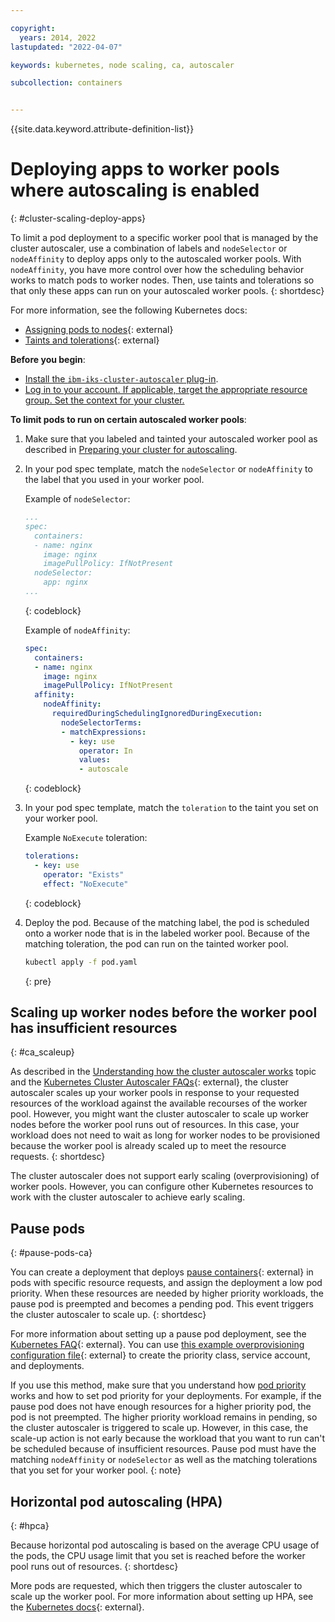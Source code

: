 ```yaml
---

copyright: 
  years: 2014, 2022
lastupdated: "2022-04-07"

keywords: kubernetes, node scaling, ca, autoscaler

subcollection: containers


---
```


{{site.data.keyword.attribute-definition-list}}



# Deploying apps to worker pools where autoscaling is enabled
{: #cluster-scaling-deploy-apps}

To limit a pod deployment to a specific worker pool that is managed by the cluster autoscaler, use a combination of labels and `nodeSelector` or `nodeAffinity` to deploy apps only to the autoscaled worker pools. With `nodeAffinity`, you have more control over how the scheduling behavior works to match pods to worker nodes. Then, use taints and tolerations so that only these apps can run on your autoscaled worker pools.
{: shortdesc}

For more information, see the following Kubernetes docs:
* [Assigning pods to nodes](https://kubernetes.io/docs/concepts/scheduling-eviction/assign-pod-node/){: external}
* [Taints and tolerations](https://kubernetes.io/docs/concepts/scheduling-eviction/taint-and-toleration/){: external}

**Before you begin**:
*  [Install the `ibm-iks-cluster-autoscaler` plug-in](/docs/openshift?topic=openshift-cluster-scaling-install-addon).
*  [Log in to your account. If applicable, target the appropriate resource group. Set the context for your cluster.](/docs/containers?topic=containers-cs_cli_install#cs_cli_configure)

**To limit pods to run on certain autoscaled worker pools**:

1. Make sure that you labeled and tainted your autoscaled worker pool as described in [Preparing your cluster for autoscaling](/docs/openshift?topic=openshift-cluster-scaling-classic-vpc).
2. In your pod spec template, match the `nodeSelector` or `nodeAffinity` to the label that you used in your worker pool.

    Example of `nodeSelector`:
    ```yaml
    ...
    spec:
      containers:
      - name: nginx
        image: nginx
        imagePullPolicy: IfNotPresent
      nodeSelector:
        app: nginx
    ...
    ```
    {: codeblock}

    Example of `nodeAffinity`:
    ```yaml
    spec:
      containers:
      - name: nginx
        image: nginx
        imagePullPolicy: IfNotPresent
      affinity:
        nodeAffinity:
          requiredDuringSchedulingIgnoredDuringExecution:
            nodeSelectorTerms:
            - matchExpressions:
              - key: use
                operator: In
                values:
                - autoscale
    ```
    {: codeblock}

3. In your pod spec template, match the `toleration` to the taint you set on your worker pool.

    Example `NoExecute` toleration:
    ```yaml
    tolerations:
      - key: use
        operator: "Exists"
        effect: "NoExecute"
    ```
    {: codeblock}

4. Deploy the pod. Because of the matching label, the pod is scheduled onto a worker node that is in the labeled worker pool. Because of the matching toleration, the pod can run on the tainted worker pool.
    ```sh
    kubectl apply -f pod.yaml
    ```
    {: pre}



## Scaling up worker nodes before the worker pool has insufficient resources
{: #ca_scaleup}

As described in the [Understanding how the cluster autoscaler works](/docs/openshift?topic=openshift-cluster-scaling-classic-vpc#ca_about) topic and the [Kubernetes Cluster Autoscaler FAQs](https://github.com/kubernetes/autoscaler/blob/master/cluster-autoscaler/FAQ.md){: external}, the cluster autoscaler scales up your worker pools in response to your requested resources of the workload against the available recourses of the worker pool. However, you might want the cluster autoscaler to scale up worker nodes before the worker pool runs out of resources. In this case, your workload does not need to wait as long for worker nodes to be provisioned because the worker pool is already scaled up to meet the resource requests.
{: shortdesc}

The cluster autoscaler does not support early scaling (overprovisioning) of worker pools. However, you can configure other Kubernetes resources to work with the cluster autoscaler to achieve early scaling.

## Pause pods
{: #pause-pods-ca}

You can create a deployment that deploys [pause containers](https://stackoverflow.com/questions/48651269/what-are-the-pause-containers){: external} in pods with specific resource requests, and assign the deployment a low pod priority. When these resources are needed by higher priority workloads, the pause pod is preempted and becomes a pending pod. This event triggers the cluster autoscaler to scale up.
{: shortdesc}

For more information about setting up a pause pod deployment, see the [Kubernetes FAQ](https://github.com/kubernetes/autoscaler/blob/master/cluster-autoscaler/FAQ.md#how-can-i-configure-overprovisioning-with-cluster-autoscaler){: external}. You can use [this example overprovisioning configuration file](https://github.com/IBM-Cloud/kube-samples/blob/master/ibm-ks-cluster-autoscaler/overprovisioning-autoscaler.yaml){: external} to create the priority class, service account, and deployments.

If you use this method, make sure that you understand how [pod priority](/docs/containers?topic=containers-pod_priority) works and how to set pod priority for your deployments. For example, if the pause pod does not have enough resources for a higher priority pod, the pod is not preempted. The higher priority workload remains in pending, so the cluster autoscaler is triggered to scale up. However, in this case, the scale-up action is not early because the workload that you want to run can't be scheduled because of insufficient resources. Pause pod must have the matching `nodeAffinity` or `nodeSelector` as well as the matching tolerations that you set for your worker pool.
{: note}

## Horizontal pod autoscaling (HPA)
{: #hpca}

Because horizontal pod autoscaling is based on the average CPU usage of the pods, the CPU usage limit that you set is reached before the worker pool runs out of resources.
{: shortdesc}

More pods are requested, which then triggers the cluster autoscaler to scale up the worker pool.  For more information about setting up HPA, see the [Kubernetes docs](https://kubernetes.io/docs/tasks/run-application/horizontal-pod-autoscale-walkthrough/){: external}.




